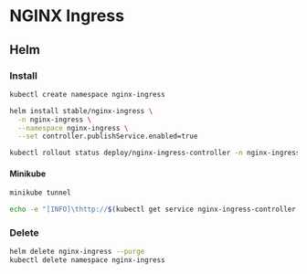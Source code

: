 # NGINX Ingress

## Helm

### Install

```sh
kubectl create namespace nginx-ingress
```

```sh
helm install stable/nginx-ingress \
  -n nginx-ingress \
  --namespace nginx-ingress \
  --set controller.publishService.enabled=true
```

```sh
kubectl rollout status deploy/nginx-ingress-controller -n nginx-ingress
```

#### Minikube

```sh
minikube tunnel
```

```sh
echo -e "[INFO]\thttp://$(kubectl get service nginx-ingress-controller -o jsonpath='{.status.loadBalancer.ingress[*].ip}' -n nginx-ingress)"
```

### Delete

```sh
helm delete nginx-ingress --purge
kubectl delete namespace nginx-ingress
```
